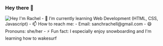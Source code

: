 ### Hey there 👋
<img src="https://github.com/rachel-l-sanchez/rachel-l-sanchez/commit/82ebb97c3816878fe725be754a840856faffaf98" alt="Hey I'm Rachel">
- 🌱 I’m currently learning Web Development (HTML, CSS, Javascript)
- 📫 How to reach me: 
  - Email: sanchrachell@gmail.com
- 😄 Pronouns: she/her
- ⚡ Fun fact: I especially enjoy snowboarding and I'm learning how to wakesurf
